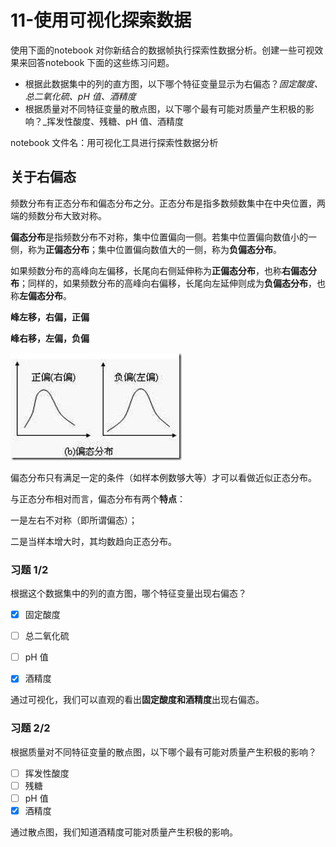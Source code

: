 # 11-使用可视化探索数据

使用下面的notebook 对你新结合的数据帧执行探索性数据分析。创建一些可视效果来回答notebook 下面的这些练习问题。

- 根据此数据集中的列的直方图，以下哪个特征变量显示为右偏态？*固定酸度、总二氧化硫、pH 值、酒精度*
- 根据质量对不同特征变量的散点图，以下哪个最有可能对质量产生积极的影响？_挥发性酸度、残糖、pH 值、酒精度

notebook 文件名：用可视化工具进行探索性数据分析

## 关于右偏态

频数分布有正态分布和偏态分布之分。正态分布是指多数频数集中在中央位置，两端的频数分布大致对称。

**偏态分布**是指频数分布不对称，集中位置偏向一侧。若集中位置偏向数值小的一侧，称为**正偏态分布**；集中位置偏向数值大的一侧，称为**负偏态分布**。

如果频数分布的高峰向左偏移，长尾向右侧延伸称为**正偏态分布**，也称**右偏态分布**；同样的，如果频数分布的高峰向右偏移，长尾向左延伸则成为**负偏态分布**，也称**左偏态分布**。

**峰左移，右偏，正偏**

**峰右移，左偏，负偏**

[![skewed_distribution_demo](201204171752097623.jpg)](http://images.cnblogs.com/cnblogs_com/emanlee/201204/201204171752043573.jpg)

偏态分布只有满足一定的条件（如样本例数够大等）才可以看做近似正态分布。

与正态分布相对而言，偏态分布有两个**特点**：

一是左右不对称（即所谓偏态）；

二是当样本增大时，其均数趋向正态分布。



### 习题 1/2

根据这个数据集中的列的直方图，哪个特征变量出现右偏态？

- [x] 固定酸度
- [ ] 总二氧化硫
- [ ] pH 值
- [x] 酒精度

 

通过可视化，我们可以直观的看出**固定酸度和酒精度**出现右偏态。



### 习题 2/2

根据质量对不同特征变量的散点图，以下哪个最有可能对质量产生积极的影响？

- [ ] 挥发性酸度
- [ ] 残糖
- [ ] pH 值
- [x] 酒精度

通过散点图，我们知道酒精度可能对质量产生积极的影响。